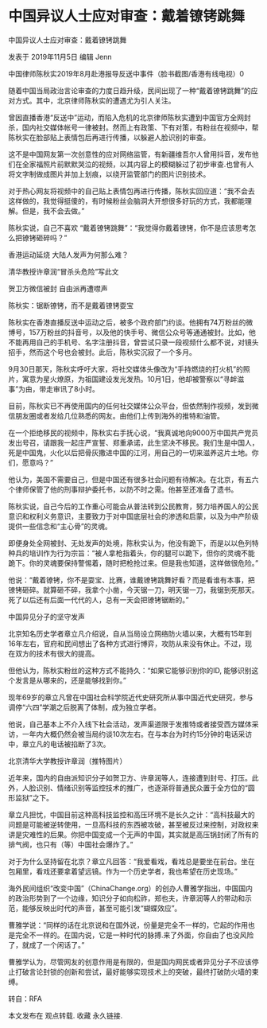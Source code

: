 # 中国异议人士应对审查：戴着镣铐跳舞

中国异议人士应对审查：戴着镣铐跳舞

发表于 2019年11月5日 编辑 Jenn

中国律师陈秋实2019年8月赴港报导反送中事件（脸书截图/香港有线电视）0

随着中国当局政治言论审查的力度日趋升级，民间出现了一种“戴着镣铐跳舞”的应对方式。其中，北京律师陈秋实的遭遇尤为引人关注。

曾因直播香港“反送中”运动，而陷入危机的北京律师陈秋实遭到中国官方全网封杀，国内社交媒体帐号一律被封。然而上有政策、下有对策，有粉丝在视频中，帮陈秋实在脸部贴上表情包后再进行传播，以躲避人脸识别的审查。

这不是中国网友第一次创意性的应对网络监管，有新疆维吾尔人曾用抖音，发布他们在全家福照片前默默哭泣的视频，以其内容上的模糊躲过了初步审查.也曾有人将文字制做成图片并加上划痕，以绕开监管部门的图片识别技术。

对于热心网友将视频中的自己贴上表情包再进行传播，陈秋实回应道：“我不会去这样做的，我觉得挺傻的，有时候粉丝会脑洞大开想很多好玩的方式，我都能理解。但是，我不会去做。”

陈秋实说，自己不喜欢 “戴着镣铐跳舞”：“我觉得你戴着镣铐，你不是应该思考怎么把镣铐砸碎吗？”

香港运动延烧 大陆人发声为何那么难？

清华教授许章润“冒杀头危险”写此文

贺卫方微信被封 自由派再遭噤声

陈秋实：锯断镣铐，而不是戴着镣铐耍宝

陈秋实在香港直播反送中运动之后，被多个政府部门约谈。他拥有74万粉丝的微博号，157万粉丝的抖音号，以及他的快手号、微信公众号等通通被封。比如，他不能再用自己的手机号、名字注册抖音，曾尝试只录一段视频什么都不说，对镜头招手，然而这个号也会被封。此后，陈秋实沉寂了一个多月。

9月30日那天，陈秋实呼吁大家，将社交媒体头像改为“手持燃烧的打火机”的照片，寓意为星火燎原，为祖国建设发光发热。10月1日，他却被警察以“寻衅滋事”为由，带走审讯了8小时。

目前，陈秋实已不再使用国内的任何社交媒体公众平台，但依然制作视频，发到微信朋友圈或者发给几位熟悉的网友。由他们上传到海外的推特和油管。

在一个拒绝移民的视频中，陈秋实右手抚心说，“我真诚地向9000万中国共产党员发出号召，请跟我一起庄严宣誓、郑重承诺，此生坚决不移民。我们生是中国人，死是中国鬼，火化以后把骨灰撒进中国的江河，用自己的一切来滋养这片土地。你们，愿意吗？”

他认为，美国不需要自己，但是中国还有很多社会问题有待解决。在北京，有五六个律师保管了他的刑事辩护委托书，以防不时之需。他甚至还准备了遗书。

陈秋实说，自己今后的工作重心可能会从普法转到公民教育，努力培养国人的公民意识和权利义务意识，主要致力于对中国底层社会的渗透和启蒙，以及为中产阶级提供一些信念和“主心骨”的灵魂。

即便身处全网被封、无处发声的处境，陈秋实认为，他没有跪下，而是以以色列特种兵的培训作为行为宗旨：“被人拿枪指着头，你的腿可以跪下，但你的灵魂不能跪下。你的灵魂要保持警惕着，随时把枪抢过来。但是我也知道，这样做很危险。”

他说：“戴着镣铐，你不是耍宝、比赛，谁戴镣铐跳舞好看？而是看谁有本事，把镣铐砸碎。就算砸不碎，我拿个小凿，今天锯一刀，明天锯一刀，我锯到死那天。死了以后还有后面一代代的人，总有一天会把镣铐锯断的。”

中国异见分子的坚守发声

北京知名历史学者章立凡介绍说，自从当局设立网络防火墙以来，大概有15年到16年左右，官府和民间想出了各种方式进行博弈，攻防从来没有休止。不过，现在双方的技术有很大的提高。

但他认为，陈秋实粉丝的这种方式不能持久：“如果它能够识别你的ID, 能够识别这个发言是从哪来的，还是能够找到你。”

现年69岁的章立凡曾在中国社会科学院近代史研究所从事中国近代史研究，参与调停“六四”学潮之后脱离了体制，成为独立学者。

他说，自己基本上不介入线下社会活动，发声渠道限于发推特或者接受西方媒体采访，一年内大概仍然会被当局约谈10次左右。在与本台为时约15分钟的电话采访中，章立凡的电话被掐断了3次。

北京清华大学教授许章润（推特图片）

近年来，国内的自由派知识分子如贺卫方、许章润等人，连接遭到封号、打压。此外，人脸识别、情绪识别等监控技术的推广，也逐渐将普通民众置于全方位的“圆形监狱”之下。

章立凡担忧，中国目前这种高科技监控和高压环境不是长久之计：“高科技最大的问题是可能被逆转使用，一旦高科技的东西被攻破，甚至被反过来控制，对政权来讲是灾难性的后果。你把中国变成一个无声的中国，其实就是高压锅封闭了所有的排气阀，也只有（等）中国社会爆炸了。”

对于为什么坚持留在北京？章立凡回答：“我爱看戏，看戏总是要坐在前台。坐在包厢里，看戏还要拿着望远镜。作为一个历史学者，我也希望在历史现场。”

海外民间组织“改变中国”（ChinaChange.org）的创办人曹雅学指出，中国国内的政治形势到了一个边缘，知识分子如向松祚，郑也夫，许章润等人的带动和示范，能够反映出时代的声音，甚至可能引发“蝴蝶效应”。

曹雅学说：“同样的话在北京说和在国外说，份量是完全不一样的，它起的作用也是完全不一样的。在国内说，它是一种时代的脉搏.来了外面，你自由了也没风险了，就成了一个闲话了。”

曹雅学认为，尽管网友的创意作用是有限的，但是国内网民或者异见分子不应该停止打破言论封锁的创新和尝试，最好能够实现技术上的突破，最终打破防火墙的束缚。

转自：RFA

本文发布在 观点转载. 收藏 永久链接.